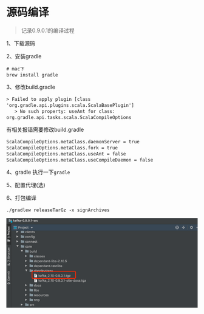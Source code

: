 # 源码编译
> 记录0.9.0.1的编译过程

1、下载源码

2、安装gradle
```shell script
# mac下
brew install gradle
```
3、修改build.gradle
```log
> Failed to apply plugin [class 'org.gradle.api.plugins.scala.ScalaBasePlugin']  
   > No such property: useAnt for class: org.gradle.api.tasks.scala.ScalaCompileOptions
```
有相关报错需要修改build.gradle
```
ScalaCompileOptions.metaClass.daemonServer = true  
ScalaCompileOptions.metaClass.fork = true  
ScalaCompileOptions.metaClass.useAnt = false  
ScalaCompileOptions.metaClass.useCompileDaemon = false
```
4、gradle
执行一下`gradle`

5、配置代理(选)

6、打包编译
```shell script
./gradlew releaseTarGz -x signArchives
```
![](img/源码搭建_images/a9886901.png)
